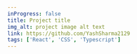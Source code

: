 ```yaml
---
inProgress: false
title: Project title
img_alt: project image alt text
link: https://github.com/YashSharma2129
tags: ['React', 'CSS', 'Typescript']
---
```

